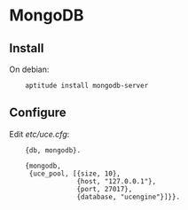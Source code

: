 # MongoDB

## Install

On debian:

        aptitude install mongodb-server

## Configure

Edit *etc/uce.cfg*:

        {db, mongodb}.

        {mongodb,
         {uce_pool, [{size, 10},
                     {host, "127.0.0.1"},
                     {port, 27017},
                     {database, "ucengine"}]}}.
